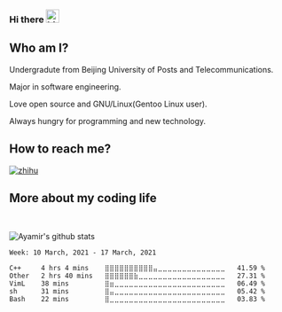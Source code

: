 ### Hi there <img src="https://user-images.githubusercontent.com/1303154/88677602-1635ba80-d120-11ea-84d8-d263ba5fc3c0.gif" width="24px" alt="hi">

## Who am I?

Undergradute from Beijing University of Posts and Telecommunications.

Major in software engineering.

Love open source and GNU/Linux(Gentoo Linux user).

Always hungry for programming and new technology.

## How to reach me?

[![zhihu](https://img.shields.io/static/v1?style=flat-square&logo=zhihu&label=&message=@ayamir&color=eaeff9&labelColor=5b5b5b)](https://www.zhihu.com/people/MiraculousMoon)

## More about my coding life
<br>
<!--
![Top Langs](https://github-readme-stats.vercel.app/api/top-langs/?username=ayamir&layout=compact&hide=css,html)
-->

![Ayamir's github stats](https://github-readme-stats.vercel.app/api?username=ayamir&count_private=true&show_icons=true&theme=nord)

<!--START_SECTION:waka-->
```text
Week: 10 March, 2021 - 17 March, 2021

C++     4 hrs 4 mins    ⣿⣿⣿⣿⣿⣿⣿⣿⣿⣿⣤⣀⣀⣀⣀⣀⣀⣀⣀⣀⣀⣀⣀⣀⣀   41.59 % 
Other   2 hrs 40 mins   ⣿⣿⣿⣿⣿⣿⣷⣀⣀⣀⣀⣀⣀⣀⣀⣀⣀⣀⣀⣀⣀⣀⣀⣀⣀   27.31 % 
VimL    38 mins         ⣿⣶⣀⣀⣀⣀⣀⣀⣀⣀⣀⣀⣀⣀⣀⣀⣀⣀⣀⣀⣀⣀⣀⣀⣀   06.49 % 
sh      31 mins         ⣿⣤⣀⣀⣀⣀⣀⣀⣀⣀⣀⣀⣀⣀⣀⣀⣀⣀⣀⣀⣀⣀⣀⣀⣀   05.42 % 
Bash    22 mins         ⣿⣀⣀⣀⣀⣀⣀⣀⣀⣀⣀⣀⣀⣀⣀⣀⣀⣀⣀⣀⣀⣀⣀⣀⣀   03.83 % 
```
<!--END_SECTION:waka-->
